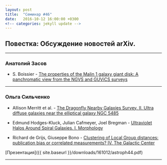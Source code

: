 ```yaml
---
layout: post
title:  "Семинар #46"
date:   2016-10-12 16:00:00 +0300
<!-- categories: jekyll update -->
---
```

## Повестка: Обсуждение новостей arXiv.

***

### Анатолий Засов

- S. Boissier - [The properties of the Malin 1 galaxy giant disk: A panchromatic view from the NGVS and GUViCS surveys](http://arxiv.org/abs/1610.00918v1)

***

### Ольга Сильченко

- Allison Merritt et al. - [The Dragonfly Nearby Galaxies Survey. II. Ultra diffuse galaxies near the elliptical galaxy NGC 5485](http://arxiv.org/abs/1610.01609)

- Edmund Hodges-Kluck, Julian Cafmeyer, Joel Bregman - [Ultraviolet Halos Around Spiral Galaxies. I. Morphology](http://arxiv.org/abs/1610.02404)

- Richard de Grijs, Giuseppe Bono - [Clustering of Local Group distances: publication bias or correlated measurements? IV. The Galactic Center](http://arxiv.org/abs/1610.02457)

[Презентация]({{ site.baseurl  }}/downloads/161012/astroph44.pdf)

***